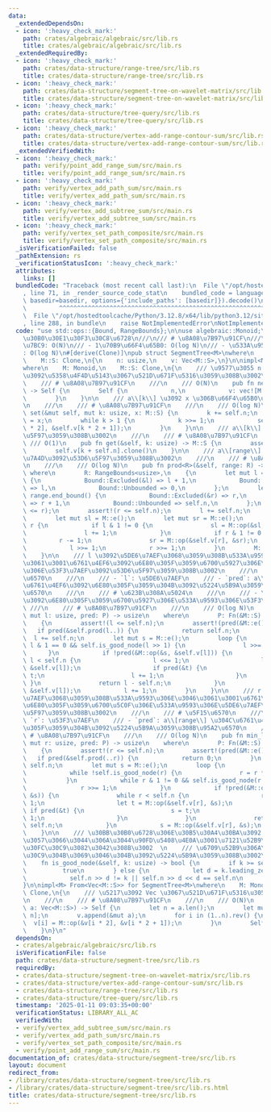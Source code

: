 ```yaml
---
data:
  _extendedDependsOn:
  - icon: ':heavy_check_mark:'
    path: crates/algebraic/algebraic/src/lib.rs
    title: crates/algebraic/algebraic/src/lib.rs
  _extendedRequiredBy:
  - icon: ':heavy_check_mark:'
    path: crates/data-structure/range-tree/src/lib.rs
    title: crates/data-structure/range-tree/src/lib.rs
  - icon: ':heavy_check_mark:'
    path: crates/data-structure/segment-tree-on-wavelet-matrix/src/lib.rs
    title: crates/data-structure/segment-tree-on-wavelet-matrix/src/lib.rs
  - icon: ':heavy_check_mark:'
    path: crates/data-structure/tree-query/src/lib.rs
    title: crates/data-structure/tree-query/src/lib.rs
  - icon: ':heavy_check_mark:'
    path: crates/data-structure/vertex-add-range-contour-sum/src/lib.rs
    title: crates/data-structure/vertex-add-range-contour-sum/src/lib.rs
  _extendedVerifiedWith:
  - icon: ':heavy_check_mark:'
    path: verify/point_add_range_sum/src/main.rs
    title: verify/point_add_range_sum/src/main.rs
  - icon: ':heavy_check_mark:'
    path: verify/vertex_add_path_sum/src/main.rs
    title: verify/vertex_add_path_sum/src/main.rs
  - icon: ':heavy_check_mark:'
    path: verify/vertex_add_subtree_sum/src/main.rs
    title: verify/vertex_add_subtree_sum/src/main.rs
  - icon: ':heavy_check_mark:'
    path: verify/vertex_set_path_composite/src/main.rs
    title: verify/vertex_set_path_composite/src/main.rs
  _isVerificationFailed: false
  _pathExtension: rs
  _verificationStatusIcon: ':heavy_check_mark:'
  attributes:
    links: []
  bundledCode: "Traceback (most recent call last):\n  File \"/opt/hostedtoolcache/Python/3.12.8/x64/lib/python3.12/site-packages/onlinejudge_verify/documentation/build.py\"\
    , line 71, in _render_source_code_stat\n    bundled_code = language.bundle(stat.path,\
    \ basedir=basedir, options={'include_paths': [basedir]}).decode()\n          \
    \         ^^^^^^^^^^^^^^^^^^^^^^^^^^^^^^^^^^^^^^^^^^^^^^^^^^^^^^^^^^^^^^^^^^^^^^^^^^^^^^^^^\n\
    \  File \"/opt/hostedtoolcache/Python/3.12.8/x64/lib/python3.12/site-packages/onlinejudge_verify/languages/rust.py\"\
    , line 288, in bundle\n    raise NotImplementedError\nNotImplementedError\n"
  code: "use std::ops::{Bound, RangeBounds};\n\nuse algebraic::Monoid;\n\n/// \u30BB\
    \u30B0\u30E1\u30F3\u30C8\u6728\n///\n/// # \u8A08\u7B97\u91CF\n///\n/// - \u69CB\
    \u7BC9: O(N)\n/// - 1\u70B9\u66F4\u65B0: O(log N)\n/// - \u533A\u9593\u53D6\u5F97\
    : O(log N)\n#[derive(Clone)]\npub struct SegmentTree<M>\nwhere\n    M: Monoid,\n\
    \    M::S: Clone,\n{\n    n: usize,\n    v: Vec<M::S>,\n}\n\nimpl<M> SegmentTree<M>\n\
    where\n    M: Monoid,\n    M::S: Clone,\n{\n    /// \u9577\u3055 n \u306E\u5217\
    \u3092\u5358\u4F4D\u5143\u3067\u521D\u671F\u5316\u3059\u308B\u3002\n    ///\n\
    \    /// # \u8A08\u7B97\u91CF\n    ///\n    /// O(N)\n    pub fn new(n: usize)\
    \ -> Self {\n        Self {\n            n,\n            v: vec![M::e(); n * 2],\n\
    \        }\n    }\n\n    /// a\\[k\\] \u3092 x \u306B\u66F4\u65B0\u3059\u308B\u3002\
    \n    ///\n    /// # \u8A08\u7B97\u91CF\n    ///\n    /// O(log N)\n    pub fn\
    \ set(&mut self, mut k: usize, x: M::S) {\n        k += self.n;\n        self.v[k]\
    \ = x;\n        while k > 1 {\n            k >>= 1;\n            self.v[k] = M::op(&self.v[k\
    \ * 2], &self.v[k * 2 + 1]);\n        }\n    }\n\n    /// a\\[k\\] \u3092\u53D6\
    \u5F97\u3059\u308B\u3002\n    ///\n    /// # \u8A08\u7B97\u91CF\n    ///\n   \
    \ /// O(1)\n    pub fn get(&self, k: usize) -> M::S {\n        assert!(k < self.n);\n\
    \        self.v[k + self.n].clone()\n    }\n\n    /// a\\[range\\] \u306E\u7DCF\
    \u7A4D\u3092\u53D6\u5F97\u3059\u308B\u3002\n    ///\n    /// # \u8A08\u7B97\u91CF\
    \n    ///\n    /// O(log N)\n    pub fn prod<R>(&self, range: R) -> M::S\n   \
    \ where\n        R: RangeBounds<usize>,\n    {\n        let mut l = match range.start_bound()\
    \ {\n            Bound::Excluded(&l) => l + 1,\n            Bound::Included(&l)\
    \ => l,\n            Bound::Unbounded => 0,\n        };\n        let mut r = match\
    \ range.end_bound() {\n            Bound::Excluded(&r) => r,\n            Bound::Included(&r)\
    \ => r + 1,\n            Bound::Unbounded => self.n,\n        };\n        assert!(l\
    \ <= r);\n        assert!(r <= self.n);\n        l += self.n;\n        r += self.n;\n\
    \        let mut sl = M::e();\n        let mut sr = M::e();\n        while l <\
    \ r {\n            if l & 1 != 0 {\n                sl = M::op(&sl, &self.v[l]);\n\
    \                l += 1;\n            }\n            if r & 1 != 0 {\n       \
    \         r -= 1;\n                sr = M::op(&self.v[r], &sr);\n            }\n\
    \            l >>= 1;\n            r >>= 1;\n        }\n        M::op(&sl, &sr)\n\
    \    }\n\n    /// l \u3092\u5DE6\u7AEF\u3068\u3059\u308B\u533A\u9593\u306E\u3046\
    \u3061\u3001\u6761\u4EF6\u3092\u6E80\u305F\u3059\u6700\u5927\u306E\u533A\u9593\
    \u306E\u53F3\u7AEF\u3092\u53D6\u5F97\u3059\u308B\u3002\n    ///\n    /// # \u5F15\
    \u6570\n    ///\n    /// - `l`: \u5DE6\u7AEF\n    /// - `pred`: a\\[range\\] \u304C\
    \u6761\u4EF6\u3092\u6E80\u305F\u3059\u304B\u3092\u5224\u5B9A\u3059\u308B\u95A2\
    \u6570\n    ///\n    /// # \u623B\u308A\u5024\n    ///\n    /// - \u6761\u4EF6\
    \u3092\u6E80\u305F\u3059\u6700\u5927\u306E\u533A\u9593\u306E\u53F3\u7AEF\n   \
    \ ///\n    /// # \u8A08\u7B97\u91CF\n    ///\n    /// O(log N)\n    pub fn max_right<P>(&self,\
    \ mut l: usize, pred: P) -> usize\n    where\n        P: Fn(&M::S) -> bool,\n\
    \    {\n        assert!(l <= self.n);\n        assert!(pred(&M::e()));\n     \
    \   if pred(&self.prod(l..)) {\n            return self.n;\n        }\n      \
    \  l += self.n;\n        let mut s = M::e();\n        loop {\n            while\
    \ l & 1 == 0 && self.is_good_node(l >> 1) {\n                l >>= 1;\n      \
    \      }\n            if !pred(&M::op(&s, &self.v[l])) {\n                while\
    \ l < self.n {\n                    l <<= 1;\n                    let t = M::op(&s,\
    \ &self.v[l]);\n                    if pred(&t) {\n                        s =\
    \ t;\n                        l += 1;\n                    }\n               \
    \ }\n                return l - self.n;\n            }\n            s = M::op(&s,\
    \ &self.v[l]);\n            l += 1;\n        }\n    }\n\n    /// r \u3092\u53F3\
    \u7AEF\u3068\u3059\u308B\u533A\u9593\u306E\u3046\u3061\u3001\u6761\u4EF6\u3092\
    \u6E80\u305F\u3059\u6700\u5C0F\u306E\u533A\u9593\u306E\u5DE6\u7AEF\u3092\u53D6\
    \u5F97\u3059\u308B\u3002\n    ///\n    /// # \u5F15\u6570\n    ///\n    /// -\
    \ `r`: \u53F3\u7AEF\n    /// - `pred`: a\\[range\\] \u304C\u6761\u4EF6\u3092\u6E80\
    \u305F\u3059\u304B\u3092\u5224\u5B9A\u3059\u308B\u95A2\u6570\n    ///\n    ///\
    \ # \u8A08\u7B97\u91CF\n    ///\n    /// O(log N)\n    pub fn min_left<P>(&self,\
    \ mut r: usize, pred: P) -> usize\n    where\n        P: Fn(&M::S) -> bool,\n\
    \    {\n        assert!(r <= self.n);\n        assert!(pred(&M::e()));\n     \
    \   if pred(&self.prod(..r)) {\n            return 0;\n        }\n        r +=\
    \ self.n;\n        let mut s = M::e();\n        loop {\n            r -= 1;\n\
    \            while !self.is_good_node(r) {\n                r = r * 2 + 1;\n \
    \           }\n            while r & 1 != 0 && self.is_good_node(r >> 1) {\n \
    \               r >>= 1;\n            }\n            if !pred(&M::op(&self.v[r],\
    \ &s)) {\n                while r < self.n {\n                    r = r * 2 +\
    \ 1;\n                    let t = M::op(&self.v[r], &s);\n                   \
    \ if pred(&t) {\n                        s = t;\n                        r -=\
    \ 1;\n                    }\n                }\n                return r + 1 -\
    \ self.n;\n            }\n            s = M::op(&self.v[r], &s);\n        }\n\
    \    }\n\n    /// \u30BB\u30B0\u6728\u306E\u30B5\u30A4\u30BA\u3092 2 \u51AA\u306B\
    \u3057\u3066\u3044\u306A\u3044\u90FD\u5408\u4E0A\u3001\u7121\u52B9\u306A\u30CE\
    \u30FC\u30C9\u3082\u3042\u308B\u3002  \n    /// \u6709\u52B9\u306A\u30CE\u30FC\
    \u30C9\u304B\u3069\u3046\u304B\u3092\u5224\u5B9A\u3059\u308B\u3002\n    #[inline]\n\
    \    fn is_good_node(&self, k: usize) -> bool {\n        if k >= self.n {\n  \
    \          true\n        } else {\n            let d = k.leading_zeros() - self.n.leading_zeros();\n\
    \            self.n >> d != k || self.n >> d << d == self.n\n        }\n    }\n\
    }\n\nimpl<M> From<Vec<M::S>> for SegmentTree<M>\nwhere\n    M: Monoid,\n    M::S:\
    \ Clone,\n{\n    /// \u5217\u3092 Vec \u3067\u521D\u671F\u5316\u3059\u308B\u3002\
    \n    ///\n    /// # \u8A08\u7B97\u91CF\n    ///\n    /// O(N)\n    fn from(mut\
    \ a: Vec<M::S>) -> Self {\n        let n = a.len();\n        let mut v = vec![M::e();\
    \ n];\n        v.append(&mut a);\n        for i in (1..n).rev() {\n          \
    \  v[i] = M::op(&v[i * 2], &v[i * 2 + 1]);\n        }\n        Self { n, v }\n\
    \    }\n}\n"
  dependsOn:
  - crates/algebraic/algebraic/src/lib.rs
  isVerificationFile: false
  path: crates/data-structure/segment-tree/src/lib.rs
  requiredBy:
  - crates/data-structure/segment-tree-on-wavelet-matrix/src/lib.rs
  - crates/data-structure/vertex-add-range-contour-sum/src/lib.rs
  - crates/data-structure/range-tree/src/lib.rs
  - crates/data-structure/tree-query/src/lib.rs
  timestamp: '2025-01-11 09:03:35+00:00'
  verificationStatus: LIBRARY_ALL_AC
  verifiedWith:
  - verify/vertex_add_subtree_sum/src/main.rs
  - verify/vertex_add_path_sum/src/main.rs
  - verify/vertex_set_path_composite/src/main.rs
  - verify/point_add_range_sum/src/main.rs
documentation_of: crates/data-structure/segment-tree/src/lib.rs
layout: document
redirect_from:
- /library/crates/data-structure/segment-tree/src/lib.rs
- /library/crates/data-structure/segment-tree/src/lib.rs.html
title: crates/data-structure/segment-tree/src/lib.rs
---
```

